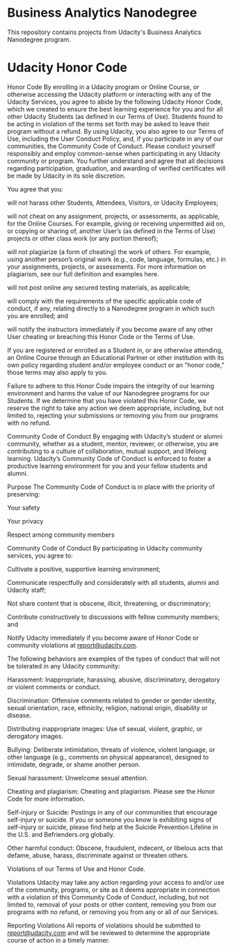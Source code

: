 # Business Analytics Nanodegree
This repository contains projects from Udacity's Business Analytics Nanodegree program.

# Udacity Honor Code
Honor Code
By enrolling in a Udacity program or Online Course, or otherwise accessing the Udacity platform or interacting with any of the Udacity Services, you agree to abide by the following Udacity Honor Code, which we created to ensure the best learning experience for you and for all other Udacity Students (as defined in our Terms of Use). Students found to be acting in violation of the terms set forth may be asked to leave their program without a refund. By using Udacity, you also agree to our Terms of Use, including the User Conduct Policy, and, if you participate in any of our communities, the Community Code of Conduct. Please conduct yourself responsibly and employ common-sense when participating in any Udacity community or program. You further understand and agree that all decisions regarding participation, graduation, and awarding of verified certificates will be made by Udacity in its sole discretion.

You agree that you:

will not harass other Students, Attendees, Visitors, or Udacity Employees;

will not cheat on any assignment, projects, or assessments, as applicable, for the Online Courses. For example, giving or receiving unpermitted aid on, or copying or sharing of, another User’s (as defined in the Terms of Use) projects or other class work (or any portion thereof);

will not plagiarize (a form of cheating) the work of others. For example, using another person’s original work (e.g., code, language, formulas, etc.) in your assignments, projects, or assessments. For more information on plagiarism, see our full definition and examples here.

will not post online any secured testing materials, as applicable;

will comply with the requirements of the specific applicable code of conduct, if any, relating directly to a Nanodegree program in which such you are enrolled; and

will notify the instructors immediately if you become aware of any other User cheating or breaching this Honor Code or the Terms of Use.

If you are registered or enrolled as a Student in, or are otherwise attending, an Online Course through an Educational Partner or other institution with its own policy regarding student and/or employee conduct or an "honor code," those terms may also apply to you.

Failure to adhere to this Honor Code impairs the integrity of our learning environment and harms the value of our Nanodegree programs for our Students. If we determine that you have violated this Honor Code, we reserve the right to take any action we deem appropriate, including, but not limited to, rejecting your submissions or removing you from our programs with no refund.

Community Code of Conduct
By engaging with Udacity’s student or alumni community, whether as a student, mentor, reviewer, or otherwise, you are contributing to a culture of collaboration, mutual support, and lifelong learning. Udacity’s Community Code of Conduct is enforced to foster a productive learning environment for you and your fellow students and alumni.

Purpose
The Community Code of Conduct is in place with the priority of preserving:

Your safety

Your privacy

Respect among community members

Community Code of Conduct
By participating in Udacity community services, you agree to:

Cultivate a positive, supportive learning environment;

Communicate respectfully and considerately with all students, alumni and Udacity staff;

Not share content that is obscene, illicit, threatening, or discriminatory;

Contribute constructively to discussions with fellow community members; and

Notify Udacity immediately if you become aware of Honor Code or community violations at report@udacity.com.

The following behaviors are examples of the types of conduct that will not be tolerated in any Udacity community:

Harassment: Inappropriate, harassing, abusive, discriminatory, derogatory or violent comments or conduct.

Discrimination: Offensive comments related to gender or gender identity, sexual orientation, race, ethnicity, religion, national origin, disability or disease.

Distributing inappropriate images: Use of sexual, violent, graphic, or derogatory images.

Bullying: Deliberate intimidation, threats of violence, violent language, or other language (e.g., comments on physical appearance), designed to intimidate, degrade, or shame another person.

Sexual harassment: Unwelcome sexual attention.

Cheating and plagiarism: Cheating and plagiarism. Please see the Honor Code for more information.

Self-injury or Suicide: Postings in any of our communities that encourage self-injury or suicide. If you or someone you know is exhibiting signs of self-injury or suicide, please find help at the Suicide Prevention Lifeline in the U.S. and Befrienders.org globally.

Other harmful conduct: Obscene, fraudulent, indecent, or libelous acts that defame, abuse, harass, discriminate against or threaten others.

Violations of our Terms of Use and Honor Code.

Violations
Udacity may take any action regarding your access to and/or use of the community, programs, or site as it deems appropriate in connection with a violation of this Community Code of Conduct, including, but not limited to, removal of your posts or other content, removing you from our programs with no refund, or removing you from any or all of our Services.

Reporting Violations
All reports of violations should be submitted to report@udacity.com and will be reviewed to determine the appropriate course of action in a timely manner.
